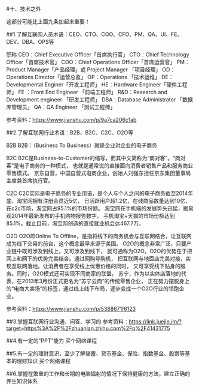 #十、技术之外


这部分可能比上面九条加起来重要！

##1.了解互联网人员术语：CEO、CTO、COO、CFO、PM、QA、UI、FE、DEV、DBA、OPS等

职称
CEO：Chief Executive Officer「首席执行官」
CTO：Chief Technology Officer「首席技术官」
COO：Chief Operations Officer「首席运营官」
PM：Product Manager「产品经理」或 Project Manager 「项目经理」
OD：Operations Director「运营总监」
OP：Operations 「技术运维」
DE：Developmental Enginer「开发工程师」
HE：Hardware Engineer「硬件工程师」
FE ：Front End Engineer 「前端工程师」
R&D：Research and Development engineer 「研发工程师」
DBA：Database Administrator 「数据库管理员」
QA：QA Engineer 「测试工程师」

参考资料：https://www.jianshu.com/p/9a7ca206c1ab


##2.了解互联网行业术语：B2B、B2C、C2C、O2O等

B2B
B2B：（Business To Business）就是企业对企业的电子商务

B2C
B2C是Business-to-Customer的缩写，而其中文简称为“商对客”。“商对客”是电子商务的一种模式，
也就是通常说的直接面向消费者销售产品和服务商业零售模式。
京东自营，中国自营式电商企业，创始人刘强东担任京东集团董事局主席兼首席执行官。

C2C
C2C实际是电子商务的专业用语，是个人与个人之间的电子商务截至2014年底，淘宝网拥有注册会员近5亿，
日活跃用户超1.2亿，在线商品数量达到10亿，在c2c市场，淘宝网占95.1%的市场份额。
淘宝网在手机端的发展势头迅猛，据易观2014年最新发布的手机购物报告数字，
手机淘宝+天猫的市场份额达到85.1%。截止目前，淘宝网创造的直接就业机会达467.7万。

O2O
O2O即Online To Offline，是指将线下的商务机会与互联网结合，让互联网成为线下交易的前台，这个概念最早来源于美国。
O2O的概念非常广泛，只要产业链中既可涉及到线上，又可涉及到线下，
就可通称为O2O。O2O的优势在于把网上和网下的优势完美结合。通过网购导购机，
把互联网与地面店完美对接，实现互联网落地。让消费者在享受线上优惠价格的同时，
又可享受线下贴身的服务。同时，O2O模式还可实现不同商家的联盟。
苏宁，作为以实体店落地的代表，在2013年3月份正式更名为“苏宁云商”的传统零售企业，
正在努力摆脱身上的“电商大卖场”的标签，通过线上线下布局，逐步变成一个O2O行业的领跑企业。

参考资料：https://www.jianshu.com/p/5388671f6123


##3.掌握互联网行业沟通、问答、学习的
参考资料：https://link.juejin.im/?target=https%3A%2F%2Fzhuanlan.zhihu.com%2Fp%2F41431775


##4.有一定的"PPT"能力
买个网络课程

##5.有一定的理财意识，至少了解储蓄、货币基金、保险、指数基金、股票等基本的理财知识
买个网络课程

##6.掌握在繁重的工作和长期的电脑辐射的情况下保持健康的方法，建立正确的养生知识体系

